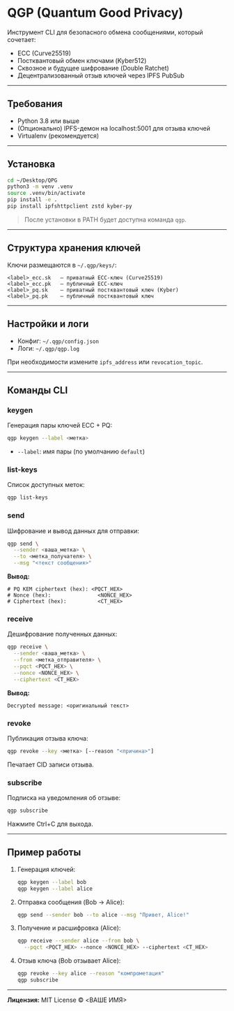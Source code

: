 # QGP (Quantum Good Privacy)

Инструмент CLI для безопасного обмена сообщениями, который сочетает:
- ECC (Curve25519)
- Постквантовый обмен ключами (Kyber512)
- Сквозное и будущее шифрование (Double Ratchet)
- Децентрализованный отзыв ключей через IPFS PubSub

---

## Требования

- Python 3.8 или выше
- (Опционально) IPFS-демон на localhost:5001 для отзыва ключей
- Virtualenv (рекомендуется)

---

## Установка

```bash
cd ~/Desktop/QPG
python3 -m venv .venv
source .venv/bin/activate
pip install -e .
pip install ipfshttpclient zstd kyber-py
```

> После установки в PATH будет доступна команда `qgp`.

---

## Структура хранения ключей

Ключи размещаются в `~/.qgp/keys/`:

```text
<label>_ecc.sk   — приватный ECC-ключ (Curve25519)
<label>_ecc.pk   — публичный ECC-ключ
<label>_pq.sk    — приватный постквантовый ключ (Kyber)
<label>_pq.pk    — публичный постквантовый ключ
```

---

## Настройки и логи

- Конфиг: `~/.qgp/config.json`
- Логи:   `~/.qgp/qgp.log`

При необходимости измените `ipfs_address` или `revocation_topic`.

---

## Команды CLI

### keygen
Генерация пары ключей ECC + PQ:
```bash
qgp keygen --label <метка>
```
- `--label`: имя пары (по умолчанию `default`)

### list-keys
Список доступных меток:
```bash
qgp list-keys
```

### send
Шифрование и вывод данных для отправки:
```bash
qgp send \
  --sender <ваша_метка> \
  --to <метка_получателя> \
  --msg "<текст сообщения>"
```
**Вывод:**
```text
# PQ KEM ciphertext (hex): <PQCT_HEX>
# Nonce (hex):               <NONCE_HEX>
# Ciphertext (hex):          <CT_HEX>
```

### receive
Дешифрование полученных данных:
```bash
qgp receive \
  --sender <ваша_метка> \
  --from <метка_отправителя> \
  --pqct <PQCT_HEX> \
  --nonce <NONCE_HEX> \
  --ciphertext <CT_HEX>
```
**Вывод:**
```text
Decrypted message: <оригинальный текст>
```

### revoke
Публикация отзыва ключа:
```bash
qgp revoke --key <метка> [--reason "<причина>"]
```
Печатает CID записи отзыва.

### subscribe
Подписка на уведомления об отзыве:
```bash
qgp subscribe
```
Нажмите Ctrl+C для выхода.

---

## Пример работы

1. Генерация ключей:
   ```bash
   qgp keygen --label bob
   qgp keygen --label alice
   ```
2. Отправка сообщения (Bob → Alice):
   ```bash
   qgp send --sender bob --to alice --msg "Привет, Alice!"
   ```
3. Получение и расшифровка (Alice):
   ```bash
   qgp receive --sender alice --from bob \
     --pqct <PQCT_HEX> --nonce <NONCE_HEX> --ciphertext <CT_HEX>
   ```
4. Отзыв ключа (Bob отзывает Alice):
   ```bash
   qgp revoke --key alice --reason "компрометация"
   qgp subscribe
   ```

---

**Лицензия:** MIT License © <YEAR> <ВАШЕ ИМЯ>
```

